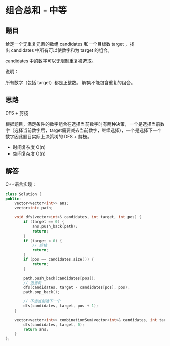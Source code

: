 # 组合总和 - 中等

## 题目

给定一个无重复元素的数组 candidates 和一个目标数 target ，找出 candidates 中所有可以使数字和为 target 的组合。

candidates 中的数字可以无限制重复被选取。

说明：

所有数字（包括 target）都是正整数。
解集不能包含重复的组合。

## 思路

DFS + 剪枝

根据题目，满足条件的数字组合在选择当前数字时有两种决策，一个是选择当前数字（选择当前数字后，target需要减去当前数字，继续选择），一个是选择下一个数字因此题目实际上决策树的 DFS + 剪枝。

- 时间复杂度 O(n)
- 空间复杂度 O(n)

## 解答

C++语言实现：

```C++
class Solution {
public:
    vector<vector<int>> ans;
    vector<int> path;

    void dfs(vector<int>& candidates, int target, int pos) {
        if (target == 0) {
            ans.push_back(path);
            return;
        }
        if (target < 0) {  
            // 剪枝
            return;
        }
        if (pos == candidates.size()) {
            return;
        }

        path.push_back(candidates[pos]);
        // 选当前
        dfs(candidates, target - candidates[pos], pos);
        path.pop_back();

        // 不选当前选下一个
        dfs(candidates, target, pos + 1);
    }

    vector<vector<int>> combinationSum(vector<int>& candidates, int target) {
        dfs(candidates, target, 0);
        return ans;
    }
};
```

